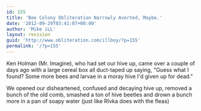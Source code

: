 ```yaml
---
id: 155
title: 'Bee Colony Obliteration Narrowly Averted, Maybe.'
date: '2012-09-29T03:41:07+00:00'
author: 'Mike iLL'
layout: revision
guid: 'http://www.obliteration.com/illboy/?p=155'
permalink: '/?p=155'
---
```


Ken Holman (Mr. Imagine), who had set our hive up, came over a couple of days ago with a large cereal box all duct-taped up saying, "Guess what I found? Some more bees and larvae in a moray hive I'd given up for dead."

We opened our disheartened, confused and decaying hive up, removed a bunch of the old comb, smashed a ton of hive beetles and drown a bunch more in a pan of soapy water (just like RIvka does with the fleas)